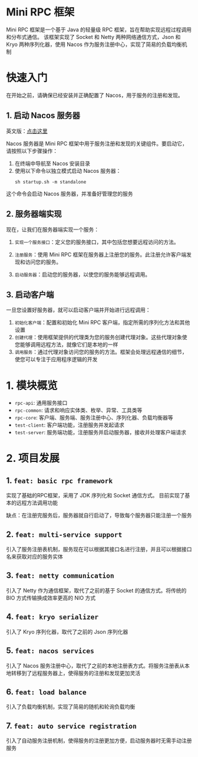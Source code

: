 # Mini RPC 框架

Mini RPC 框架是一个基于 Java 的轻量级 RPC 框架，旨在帮助实现远程过程调用和分布式通信。
该框架实现了 Socket 和 Netty 两种网络通信方式，Json 和 Kryo 两种序列化器，使用 Nacos 作为服务注册中心，实现了简易的负载均衡机制

# 快速入门

在开始之前，请确保已经安装并正确配置了 Nacos，用于服务的注册和发现。

## 1. 启动 Nacos 服务器

英文版：[点击这里](README.md)

Nacos 服务器是 Mini RPC 框架中用于服务注册和发现的关键组件。要启动它，请按照以下步骤操作：

1. 在终端中导航至 Nacos 安装目录
2. 使用以下命令以独立模式启动 Nacos 服务器：
    ```shell
    sh startup.sh -m standalone
    ```

这个命令会启动 Nacos 服务器，并准备好管理您的服务

## 2. 服务器端实现

现在，让我们在服务器端实现一个服务：

1. `实现一个服务接口`：定义您的服务接口，其中包括您想要远程访问的方法。

2. `注册服务`：使用 Mini RPC 框架在服务器上注册您的服务。此注册允许客户端发现和访问您的服务。

3. `启动服务器`：启动您的服务器，以使您的服务能够远程调用。

## 3. 启动客户端

一旦您设置好服务器，就可以启动客户端并开始进行远程调用：

1. `初始化客户端`：配置和初始化 Mini RPC 客户端，指定所需的序列化方法和其他设置
2. `创建代理`：使用框架提供的代理类为您的服务创建代理对象。这些代理对象使您能够调用远程方法，就像它们是本地的一样
3. `调用服务`：通过代理对象访问您的服务的方法。框架会处理远程通信的细节，使您可以专注于应用程序逻辑的开发

# 1. 模块概览

- `rpc-api`: 通用服务接口
- `rpc-common`: 请求和响应实体类、枚举、异常、工具类等
- `rpc-core`: 客户端、服务端、服务注册中心、序列化器、负载均衡器等
- `test-client`: 客户端功能，注册服务并发起请求
- `test-server`: 服务端功能，注册服务并启动服务器，接收并处理客户端请求

# 2. 项目发展

## 1. `feat: basic rpc framework`

实现了基础的RPC框架，采用了 JDK 序列化和 Socket 通信方式。 目前实现了基本的远程方法调用功能

缺点：在注册完服务后，服务器就自行启动了，导致每个服务器只能注册一个服务

## 2. `feat: multi-service support`

引入了服务注册表机制，服务现在可以根据其接口名进行注册，并且可以根据接口名来获取对应的服务实体

## 3. `feat: netty communication`

引入了 Netty 作为通信框架，取代了之前的基于 Socket 的通信方式。将传统的 BIO 方式传输换成效率更高的 NIO 方式

## 4. `feat: kryo serializer`

引入了 Kryo 序列化器，取代了之前的 Json 序列化器

## 5. `feat: nacos services`

引入了 Nacos 服务注册中心，取代了之前的本地注册表方式。将服务注册表从本地转移到了远程服务器上，使得服务的注册和发现更加灵活

## 6. `feat: load balance`

引入了负载均衡机制，实现了简易的随机和轮询负载均衡

## 7. `feat: auto service registration`

引入了自动服务注册机制，使得服务的注册更加方便，启动服务器时无需手动注册服务
